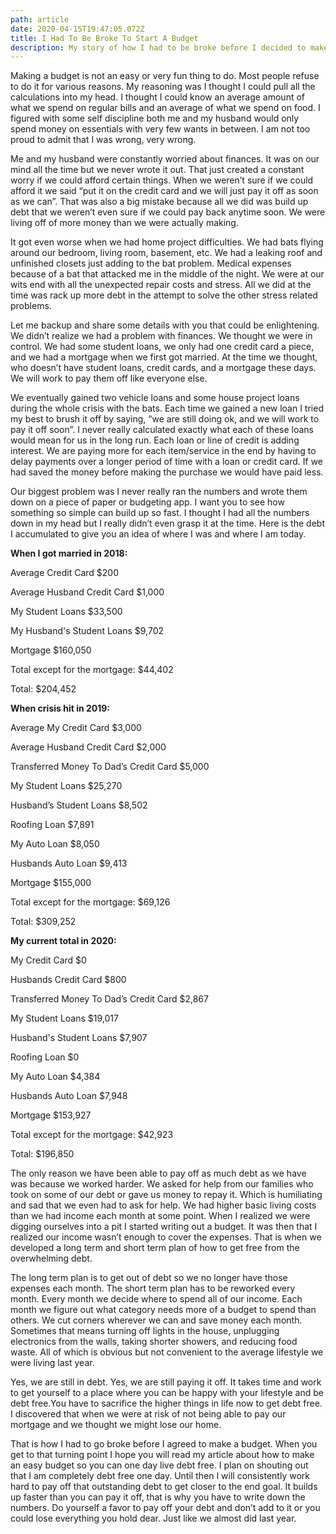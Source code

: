 ```yaml
---
path: article
date: 2020-04-15T19:47:05.072Z
title: I Had To Be Broke To Start A Budget
description: My story of how I had to be broke before I decided to make a budget
---
```

<!--StartFragment-->

Making a budget is not an easy or very fun thing to do. Most people refuse to do it for various reasons. My reasoning was I thought I could pull all the calculations into my head. I thought I could know an average amount of what we spend on regular bills and an average of what we spend on food. I figured with some self discipline both me and my husband would only spend money on essentials with very few wants in between. I am not too proud to admit that I was wrong, very wrong.



Me and my husband were constantly worried about finances. It was on our mind all the time but we never wrote it out. That just created a constant worry if we could afford certain things. When we weren’t sure if we could afford it we said “put it on the credit card and we will just pay it off as soon as we can”. That was also a big mistake because all we did was build up debt that we weren’t even sure if we could pay back anytime soon. We were living off of more money than we were actually making.



It got even worse when we had home project difficulties. We had bats flying around our bedroom, living room, basement, etc. We had a leaking roof and unfinished closets just adding to the bat problem. Medical expenses because of a bat that attacked me in the middle of the night. We were at our wits end with all the unexpected repair costs and stress. All we did at the time was rack up more debt in the attempt to solve the other stress related problems.



Let me backup and share some details with you that could be enlightening. We didn’t realize we had a problem with finances. We thought we were in control. We had some student loans, we only had one credit card a piece, and we had a mortgage when we first got married. At the time we thought, who doesn’t have student loans, credit cards, and a mortgage these days. We will work to pay them off like everyone else.



We eventually gained two vehicle loans and some house project loans during the whole crisis with the bats. Each time we gained a new loan I tried my best to brush it off by saying, “we are still doing ok, and we will work to pay it off soon”. I never really calculated exactly what each of these loans would mean for us in the long run. Each loan or line of credit is adding interest. We are paying more for each item/service in the end by having to delay payments over a longer period of time with a loan or credit card. If we had saved the money before making the purchase we would have paid less.



Our biggest problem was I never really ran the numbers and wrote them down on a piece of paper or budgeting app. I want you to see how something so simple can build up so fast. I thought I had all the numbers down in my head but I really didn’t even grasp it at the time. Here is the debt I accumulated to give you an idea of where I was and where I am today.



**When I got married in 2018:**

Average Credit Card $200

Average Husband Credit Card $1,000

My Student Loans $33,500

My Husband's Student Loans $9,702

Mortgage $160,050



Total except for the mortgage: $44,402

Total: $204,452





**When crisis hit in 2019:**

Average My Credit Card $3,000

Average Husband Credit Card $2,000

Transferred Money To Dad’s Credit Card $5,000

My Student Loans $25,270

Husband’s Student Loans $8,502

Roofing Loan $7,891

My Auto Loan $8,050

Husbands Auto Loan $9,413

Mortgage $155,000

Total except for the mortgage: $69,126

Total: $309,252





**My current total in 2020:**

My Credit Card $0

Husbands Credit Card $800

Transferred Money To Dad’s Credit Card $2,867

My Student Loans $19,017

Husband's Student Loans $7,907

Roofing Loan $0

My Auto Loan $4,384

Husbands Auto Loan $7,948

Mortgage $153,927



Total except for the mortgage: $42,923

Total: $196,850



The only reason we have been able to pay off as much debt as we have was because we worked harder. We asked for help from our families who took on some of our debt or gave us money to repay it. Which is humiliating and sad that we even had to ask for help. We had higher basic living costs than we had income each month at some point. When I realized we were digging ourselves into a pit I started writing out a budget. It was then that I realized our income wasn’t enough to cover the expenses. That is when we developed a long term and short term plan of how to get free from the overwhelming debt.

The long term plan is to get out of debt so we no longer have those expenses each month. The short term plan has to be reworked every month. Every month we decide where to spend all of our income. Each month we figure out what category needs more of a budget to spend than others. We cut corners wherever we can and save money each month. Sometimes that means turning off lights in the house, unplugging electronics from the walls, taking shorter showers, and reducing food waste. All of which is obvious but not convenient to the average lifestyle we were living last year.



Yes, we are still in debt. Yes, we are still paying it off. It takes time and work to get yourself to a place where you can be happy with your lifestyle and be debt free.You have to sacrifice the higher things in life now to get debt free. I discovered that when we were at risk of not being able to pay our mortgage and we thought we might lose our home.



That is how I had to go broke before I agreed to make a budget. When you get to that turning point I hope you will read my article about how to make an easy budget so you can one day live debt free. I plan on shouting out that I am completely debt free one day. Until then I will consistently work hard to pay off that outstanding debt to get closer to the end goal. It builds up faster than you can pay it off, that is why you have to write down the numbers. Do yourself a favor to pay off your debt and don’t add to it or you could lose everything you hold dear. Just like we almost did last year.



<!--EndFragment-->